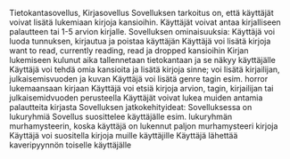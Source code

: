 Tietokantasovellus, Kirjasovellus 
Sovelluksen tarkoitus on, että käyttäjät voivat lisätä lukemiaan kirjoja kansioihin. Käyttäjät voivat antaa kirjalliseen palautteen tai
1-5 arvion kirjalle. 
Sovelluksen ominaisuuksia: 
Käyttäjä voi luoda tunnuksen, kirjautua ja poistaa käyttäjän
Käyttäjä voi lisätä kirjoja want to read, currently reading, read ja dropped kansioihin
Kirjan lukemiseen kulunut aika tallennetaan tietokantaan ja se näkyy käyttäjälle
Käyttäjä voi tehdä omia kansioita ja lisätä kirjoja sinne; voi lisätä kirjailijan, julkaisemisvuoden ja kuvan
Käyttäjä voi lisätä genre tagin esim. horror lukemaansaan kirjaan
Käyttäjä voi etsiä kirjoja arvion, tagin, kirjailijan tai julkaisemidvuoden perusteella
Käyttäjät voivat lukea muiden antamia palautteita kirjasta 
Sovelluksen jatkokehityideat: 
Sovelluksessa on lukuryhmiä
Sovellus suosittelee käyttäjälle esim. lukuryhmän murhamysteerin, koska käyttäjä on lukennut paljon murhamysteeri kirjoja
Käyttäjä voi suositella kirjoja muille käyttäjille
Käyttäjä lähettää kaveripyynnön toiselle käyttäjälle
